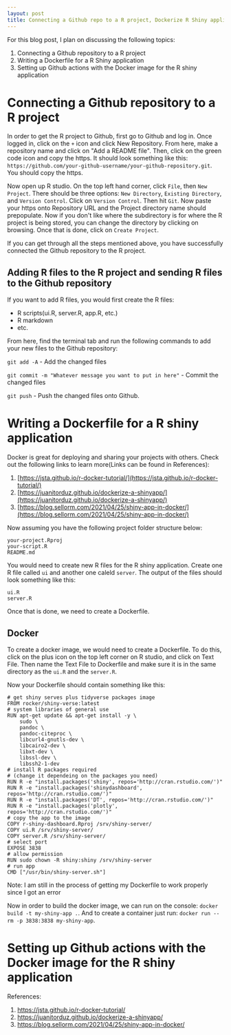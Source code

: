 ```yaml
---
layout: post
title: Connecting a Github repo to a R project, Dockerize R Shiny application, and Github actions
---
```


For this blog post, I plan on discussing the following topics:

1. Connecting a Github repository to a R project
2. Writing a Dockerfile for a R Shiny application
3. Setting up Github actions with the Docker image for the R shiny application

# Connecting a Github repository to a R project

In order to get the R project to Github, first go to Github and log in. Once logged in, click on the `+` icon and click New Repository. From here, make a repository name and click on "Add a README file". Then, click on the green code icon and copy the https. It should look something like this: `https://github.com/your-github-username/your-github-repository.git`. You should copy the https.

Now open up R studio. On the top left hand corner, click `File`, then `New Project`. There should be three options: `New Directory`, `Existing Directory`, and `Version Control`. Click on `Version Control`. Then hit `Git`. Now paste your https onto Repository URL and the Project directory name should prepopulate. Now if you don't like where the subdirectory is for where the R project is being stored, you can change the directory by clicking on browsing. Once that is done, click on `Create Project`.

If you can get through all the steps mentioned above, you have successfully connected the Github repository to the R project. 

## Adding R files to the R project and sending R files to the Github repository

If you want to add R files, you would first create the R files:

* R scripts(ui.R, server.R, app.R, etc.)
* R markdown
* etc.

From here, find the terminal tab and run the following commands to add your new files to the Github repository:

`git add -A` - Add the changed files

`git commit -m "Whatever message you want to put in here"` - Commit the changed files

`git push` - Push the changed files onto Github.

# Writing a Dockerfile for a R shiny application

Docker is great for deploying and sharing your projects with others. Check out the following links to learn more(Links can be found in References):

1. [https://jsta.github.io/r-docker-tutorial/](https://jsta.github.io/r-docker-tutorial/)
2. [https://juanitorduz.github.io/dockerize-a-shinyapp/](https://juanitorduz.github.io/dockerize-a-shinyapp/)
3. [https://blog.sellorm.com/2021/04/25/shiny-app-in-docker/](https://blog.sellorm.com/2021/04/25/shiny-app-in-docker/)

Now assuming you have the following project folder structure below:

```
your-project.Rproj
your-script.R
README.md
```

You would need to create new R files for the R shiny application. Create one R file called `ui` and another one caleld `server`. The output of the files should look something like this:

```
ui.R
server.R
```

Once that is done, we need to create a Dockerfile.

## Docker

To create a docker image, we would need to create a Dockerfile. To do this, click on the plus icon on the top left corner on R studio, and click on Text File. Then name the Text File to Dockerfile and make sure it is in the same directory as the `ui.R` and the `server.R`.

Now your Dockerfile should contain something like this:

```
# get shiny serves plus tidyverse packages image
FROM rocker/shiny-verse:latest
# system libraries of general use
RUN apt-get update && apt-get install -y \
    sudo \
    pandoc \
    pandoc-citeproc \
    libcurl4-gnutls-dev \
    libcairo2-dev \
    libxt-dev \
    libssl-dev \
    libssh2-1-dev 
# install R packages required 
# (change it dependeing on the packages you need)
RUN R -e "install.packages('shiny', repos='http://cran.rstudio.com/')"
RUN R -e "install.packages('shinydashboard', repos='http://cran.rstudio.com/')"
RUN R -e "install.packages('DT', repos='http://cran.rstudio.com/')"
RUN R -e "install.packages('plotly', repos='http://cran.rstudio.com/')"
# copy the app to the image
COPY r-shiny-dashboard.Rproj /srv/shiny-server/
COPY ui.R /srv/shiny-server/
COPY server.R /srv/shiny-server/
# select port
EXPOSE 3838
# allow permission
RUN sudo chown -R shiny:shiny /srv/shiny-server
# run app
CMD ["/usr/bin/shiny-server.sh"]
```

Note: I am still in the process of getting my Dockerfile to work properly since I got an error

Now in order to build the docker image, we can run on the console: `docker build -t my-shiny-app .`. And to create a container just run: `docker run --rm -p 3838:3838 my-shiny-app`.

# Setting up Github actions with the Docker image for the R shiny application

References:

1. https://jsta.github.io/r-docker-tutorial/
2. https://juanitorduz.github.io/dockerize-a-shinyapp/
3. https://blog.sellorm.com/2021/04/25/shiny-app-in-docker/





